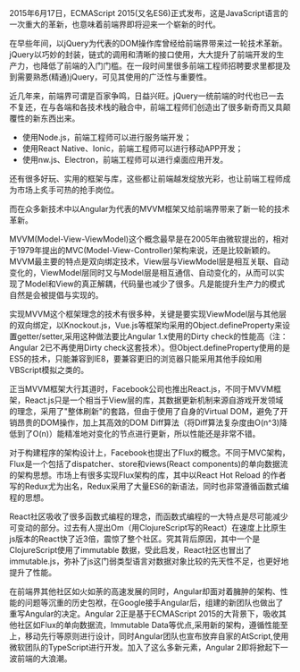 
2015年6月17日，ECMAScript 2015(又名ES6)正式发布，这是JavaScript语言的一次重大的革新，也意味着前端界即将迎来一个崭新的时代。

在早些年间，以jQuery为代表的DOM操作库曾经给前端界带来过一轮技术革新。jQuery以巧妙的封装，链式的调用和清晰的接口使用，大大提升了前端开发的生产力，也降低了前端的入门门槛。在一段时间里很多前端工程师招聘要求里都提及到需要熟悉(精通)jQuery，可见其使用的广泛性与重要性。

近几年来，前端界可谓是百家争鸣，日益兴旺。jQuery一统前端的时代也已一去不复还，在与各端和各技术栈的融合中，前端工程师们创造出了很多新奇而又具颠覆性的新东西出来。
 - 使用Node.js，前端工程师可以进行服务端开发；
 - 使用React Native、Ionic，前端工程师可以进行移动APP开发；
 - 使用nw.js、Electron，前端工程师可以进行桌面应用开发。
 
还有很多好玩、实用的框架与库，这些都让前端越发绽放光彩，也让前端工程师成为市场上炙手可热的抢手岗位。

而在众多新技术中以Angular为代表的MVVM框架又给前端界带来了新一轮的技术革新。

MVVM(Model-View-ViewModel)这个概念最早是在2005年由微软提出的，相对于1979年提出的MVC(Model-View-Controller)架构来说，还是比较新颖的。
MVVM最主要的特点是双向绑定技术，View层与ViewModel层是相互关联、自动变化的，ViewModel层同时又与Model层是相互通信、自动变化的，从而可以实现了Model和View的真正解耦，代码量也减少了很多。凡是能提升生产力的模式自然是会被提倡与实现的。

实现MVVM这个框架理念的技术有很多种，关键是要实现ViewModel层与其他层的双向绑定，以Knockout.js，Vue.js等框架均采用的Object.defineProperty来设置getter/setter,采用这种做法要比Angular 1.x使用的Dirty check的性能高（注：Angular 2已不再使用Dirty check这套技术）。但Object.defineProperty使用的是ES5的技术，只能兼容到IE8，要兼容更旧的浏览器只能采用其他手段如用VBScript模拟之类的。

正当MVVM框架大行其道时，Facebook公司也推出React.js，不同于MVVM框架，React.js只是一个相当于View层的库，其数据更新机制来源自游戏开发领域的理念，采用了"整体刷新"的套路，但由于使用了自身的Virtual DOM，避免了开销昂贵的DOM操作，加上其高效的DOM Diff算法（将Diff算法复杂度由O(n^3)降低到了O(n)）能精准地对变化的节点进行更新，所以性能还是非常不错。

对于构建程序的架构设计上，Facebook也提出了Flux的概念。不同于MVC架构，Flux是一个包括了dispatcher、store和views(React components)的单向数据流的架构思想。市场上有很多实现Flux架构的库，其中以React Hot Reload 的作者写的Redux尤为出名，Redux采用了大量ES6的新语法，同时也非常遵循函数式编程的思想。

React社区吸收了很多函数式编程的理念，而函数式编程的一大特点是尽可能减少可变动的部分。过去有人提出Om（用ClojureScript写的React）在速度上比原生js版本的React快了近3倍，震惊了整个社区。究其背后原因，其中一个是ClojureScript使用了immutable 数据，受此启发，React社区也冒出了immutable.js，弥补了js这门弱类型语言对数据对象比较的先天性不足，也更好地提升了性能。

在前端界其他社区如火如荼的高速发展的同时，Angular却面对着臃肿的架构、性能的问题等沉重的历史包袱，在Google接手Angular后，组建的新团队也做出了重写Angular的决定。Angular 2正是基于ECMAScript 2015的大背景下，吸收其他社区如Flux的单向数据流，Immutable Data等优点,采用新的架构，遵循性能至上，移动先行等原则进行设计，同时Angular团队也宣布放弃自家的AtScript,使用微软团队的TypeScript进行开发。加入了这么多新元素，Angular 2即将掀起下一波前端的大浪潮。
